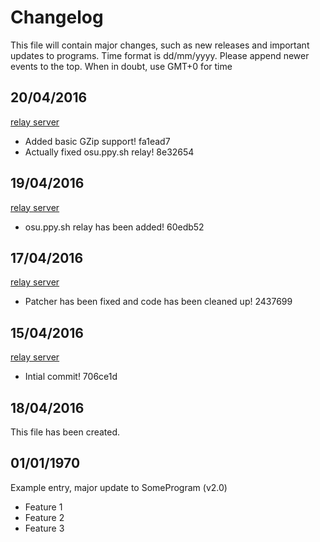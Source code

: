 # Changelog
This file will contain major changes, such as new releases and important updates to programs.
Time format is dd/mm/yyyy. Please append newer events to the top. When in doubt, use GMT+0 for time

## 20/04/2016
[relay server](https://github.com/The-Aquila-Network-Community/osu-relay-server)
- Added basic GZip support! fa1ead7
- Actually fixed osu.ppy.sh relay! 8e32654

## 19/04/2016
[relay server](https://github.com/The-Aquila-Network-Community/osu-relay-server)
- osu.ppy.sh relay has been added! 60edb52

## 17/04/2016
[relay server](https://github.com/The-Aquila-Network-Community/osu-relay-server)
- Patcher has been fixed and code has been cleaned up! 2437699

## 15/04/2016
[relay server](https://github.com/The-Aquila-Network-Community/osu-relay-server)
- Intial commit! 706ce1d

## 18/04/2016
This file has been created.

## 01/01/1970
Example entry, major update to SomeProgram (v2.0)
* Feature 1
* Feature 2
* Feature 3

